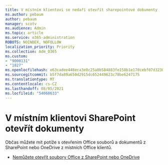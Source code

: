 ```yaml
---
title: V místním klientovi se nedaří otevřít sharepointové dokumenty
ms.author: pebaum
author: pebaum
manager: scotv
ms.audience: Admin
ms.topic: article
ms.service: o365-administration
ROBOTS: NOINDEX, NOFOLLOW
localization_priority: Priority
ms.collection: Adm_O365
ms.custom:
- "9000131"
- "1827"
ms.openlocfilehash: e63cadee448eca3e0c25a8b584883fe158b1e170cebf07d32301ac9cede51ab2
ms.sourcegitcommit: b5f7da89a650d2915dc652449623c78be6247175
ms.translationtype: MT
ms.contentlocale: cs-CZ
ms.lasthandoff: 08/05/2021
ms.locfileid: "54060633"
---
```

# <a name="unable-to-open-sharepoint-documents-in-local-client"></a>V místním klientovi SharePoint otevřít dokumenty

Občas můžete mít potíže s otevřením Office souborů a dokumentů z SharePoint nebo OneDrive z místních Office klientů.

- [Nemůžete otevřít soubory Office z SharePoint nebo OneDrive](https://docs.microsoft.com/sharepoint/troubleshoot/administration/cant-open-office-files)

